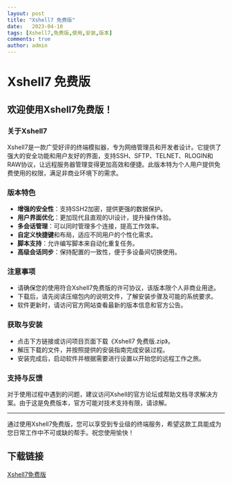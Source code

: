 ```yaml
---
layout: post
title: "Xshell7 免费版"
date:   2023-04-10
tags: [Xshell7,免费版,使用,安装,版本]
comments: true
author: admin
---
```

# Xshell7 免费版

## 欢迎使用Xshell7免费版！

### 关于Xshell7
Xshell7是一款广受好评的终端模拟器，专为网络管理员和开发者设计。它提供了强大的安全功能和用户友好的界面，支持SSH、SFTP、TELNET、RLOGIN和RAW协议，让远程服务器管理变得更加高效和便捷。此版本特为个人用户提供免费使用的权限，满足非商业环境下的需求。

### 版本特色
- **增强的安全性**：支持SSH2加密，提供更强的数据保护。
- **用户界面优化**：更加现代且直观的UI设计，提升操作体验。
- **多会话管理**：可以同时管理多个连接，提高工作效率。
- **自定义快捷键**和布局，适应不同用户的个性化需求。
- **脚本支持**：允许编写脚本来自动化重复任务。
- **高级会话同步**：保持配置的一致性，便于多设备间切换使用。

### 注意事项
- 请确保您的使用符合Xshell7免费版的许可协议，该版本限个人非商业用途。
- 下载后，请先阅读压缩包内的说明文件，了解安装步骤及可能的系统要求。
- 软件更新时，请访问官方网站查看最新的版本信息和官方公告。

### 获取与安装
- 点击下方链接或访问项目页面下载《Xshell7 免费版.zip》。
- 解压下载的文件，并按照提供的安装指南完成安装过程。
- 安装完成后，启动软件并根据需要进行设置以开始您的远程工作之旅。

### 支持与反馈
对于使用过程中遇到的问题，建议访问Xshell的官方论坛或帮助文档寻求解决方案。由于这是免费版本，官方可能对技术支持有限，请谅解。

---

通过使用Xshell7免费版，您可以享受到专业级的终端服务，希望这款工具能成为您日常工作中不可或缺的帮手。祝您使用愉快！

## 下载链接

[Xshell7免费版](https://pan.quark.cn/s/f10b5b1e54b5)